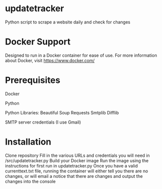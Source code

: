 # updatetracker
Python script to scrape a website daily and check for changes

# Docker Support
Designed to run in a Docker container for ease of use. For more information about Docker, visit https://www.docker.com/

# Prerequisites
Docker

Python

Python Libraries:
Beautiful Soup
Requests
Smtplib
Difflib

SMTP server credentials (I use Gmail)

# Installation
Clone repository
Fill in the various URLs and credentials you will need in /src/updatetracker.py
Build your Docker image
Run the image using the instructions for first run in updatetracker.py
Once you have a valid currenttext.txt file, running the container will either tell you there are no changes, or will email a notice that there are changes and output the changes into the console
